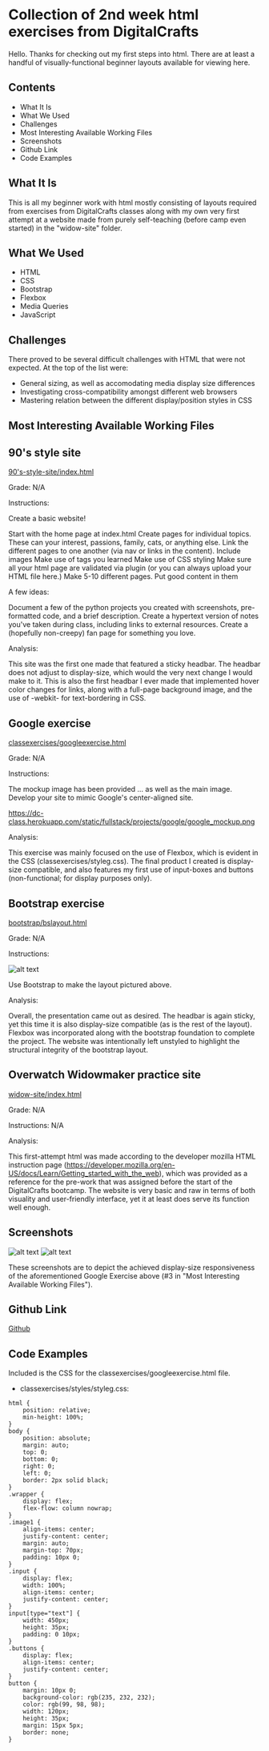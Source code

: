 # Collection of 2nd week html exercises from DigitalCrafts

Hello. Thanks for checking out my first steps into html. There are at least a handful of visually-functional beginner layouts available for viewing here.

## Contents

  * What It Is
  * What We Used
  * Challenges
  * Most Interesting Available Working Files
  * Screenshots
  * Github Link
  * Code Examples

## What It Is

This is all my beginner work with html mostly consisting of layouts required from exercises from DigitalCrafts classes along with my own very first attempt at a website made from purely self-teaching (before camp even started) in the "widow-site" folder.

## What We Used

  * HTML
  * CSS
  * Bootstrap
  * Flexbox
  * Media Queries
  * JavaScript

## Challenges

There proved to be several difficult challenges with HTML that were not expected. At the top of the list were:

  * General sizing, as well as accomodating media display size differences
  * Investigating cross-compatibility amongst different web browsers
  * Mastering relation between the different display/position styles in CSS

## Most Interesting Available Working Files

90's style site
---
[90's-style-site/index.html](https://github.com/ekim1707/web_projects/blob/master/90's-style-site/index.html)

Grade: N/A

Instructions:

Create a basic website!

Start with the home page at index.html
Create pages for individual topics. These can your interest, passions, family, cats, or anything else.
Link the different pages to one another (via nav or links in the content).
Include images
Make use of tags you learned
Make use of CSS styling
Make sure all your html page are validated via plugin (or you can always upload your HTML file here.)
Make 5-10 different pages. Put good content in them
 
A few ideas:

Document a few of the python projects you created with screenshots, pre-formatted code, and a brief description.
Create a hypertext version of notes you've taken during class, including links to external resources.
Create a (hopefully non-creepy) fan page for something you love.

Analysis:

This site was the first one made that featured a sticky headbar. The headbar does not adjust to display-size, which would the very next change I would make to it. This is also the first headbar I ever made that implemented hover color changes for links, along with a full-page background image, and the use of -webkit- for text-bordering in CSS.

Google exercise
---
[classexercises/googleexercise.html](https://github.com/ekim1707/web_projects/blob/master/classexercises/googleexercise.html)

Grade: N/A

Instructions:

The mockup image has been provided ... as well as the main image.
Develop your site to mimic Google's center-aligned site.

https://dc-class.herokuapp.com/static/fullstack/projects/google/google_mockup.png

Analysis:

This exercise was mainly focused on the use of Flexbox, which is evident in the CSS (classexercises/styleg.css). The final product I created is display-size compatible, and also features my first use of input-boxes and buttons (non-functional; for display purposes only).

Bootstrap exercise
---
[bootstrap/bslayout.html](https://github.com/ekim1707/web_projects/blob/master/bootstrap/bslayout.html)

Grade: N/A

Instructions:

![alt text](https://github.com/ekim1707/web_projects/blob/master/bootstrap/images/bootstrap.png 'bootstrap.png')

Use Bootstrap to make the layout pictured above.

Analysis:

Overall, the presentation came out as desired. The headbar is again sticky, yet this time it is also display-size compatible (as is the rest of the layout). Flexbox was incorporated along with the bootstrap foundation to complete the project. The website was intentionally left unstyled to highlight the structural integrity of the bootstrap layout.

Overwatch Widowmaker practice site
---
[widow-site/index.html](https://github.com/ekim1707/web_projects/blob/master/widow-site/index.html)

Grade: N/A

Instructions: N/A

Analysis:

This first-attempt html was made according to the developer mozilla HTML instruction page (https://developer.mozilla.org/en-US/docs/Learn/Getting_started_with_the_web), which was provided as a reference for the pre-work that was assigned before the start of the DigitalCrafts bootcamp. The website is very basic and raw in terms of both visuality and user-friendly interface, yet it at least does serve its function well enough.

## Screenshots

![alt text](https://github.com/ekim1707/web_projects/blob/master/googleex.png 'googleex.png')
![alt text](https://github.com/ekim1707/web_projects/blob/master/googleex2.png 'googleex2.png')

These screenshots are to depict the achieved display-size responsiveness of the aforementioned Google Exercise above (#3 in "Most Interesting Available Working Files").

## Github Link

[Github](https://github.com/ekim1707/web_projects)

## Code Examples

Included is the CSS for the classexercises/googleexercise.html file.

* classexercises/styles/styleg.css:

```
html {
    position: relative;
    min-height: 100%;
}
body {
    position: absolute;
    margin: auto;
    top: 0;
    bottom: 0;
    right: 0;
    left: 0;
    border: 2px solid black;
}
.wrapper {
    display: flex;
    flex-flow: column nowrap;
}
.image1 {
    align-items: center;
    justify-content: center;
    margin: auto;
    margin-top: 70px;
    padding: 10px 0;
}
.input {
    display: flex;
    width: 100%;
    align-items: center;
    justify-content: center;
}
input[type="text"] {
    width: 450px;
    height: 35px;
    padding: 0 10px;
}
.buttons {
    display: flex;
    align-items: center;
    justify-content: center;
}
button {
    margin: 10px 0;
    background-color: rgb(235, 232, 232);
    color: rgb(99, 98, 98);
    width: 120px;
    height: 35px;
    margin: 15px 5px;
    border: none;
}
```
